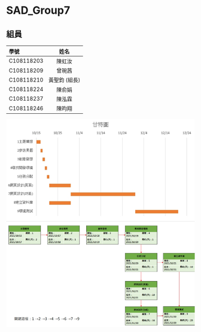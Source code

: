 # SAD_Group7
## 組員
|學號|姓名|
|:---|:---:|
|C108118203|陳虹汝|
|C108118209|曾琬茜|
|C108118210|黃聖鈞 (組長)|
|C108118224|陳俞娟|
|C108118237|陳泓霖|
|C108118246|陳昀翔|

![](1634368980158.jpg)
![](1634368918011.jpg)
